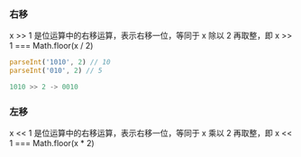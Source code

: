 ### 右移
x >> 1 是位运算中的右移运算，表示右移一位，等同于 x 除以 2 再取整，即 x >> 1 === Math.floor(x / 2) 
```js
parseInt('1010', 2) // 10
parseInt('010', 2) // 5

1010 >> 2 -> 0010
```

### 左移
x << 1 是位运算中的右移运算，表示右移一位，等同于 x 乘以 2 再取整，即 x << 1 === Math.floor(x * 2) 